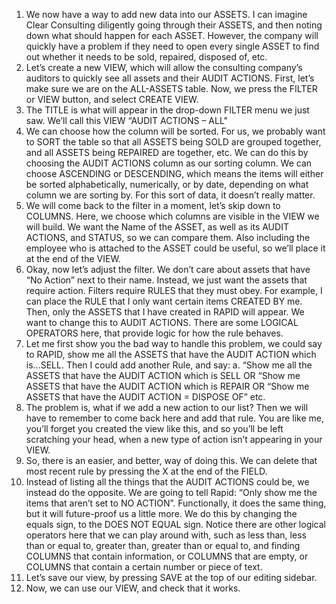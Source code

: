 1.	We now have a way to add new data into our ASSETS. I can imagine Clear Consulting diligently going through their ASSETS, and then noting down what should happen for each ASSET. However, the company will quickly have a problem if they need to open every single ASSET to find out whether it needs to be sold, repaired, disposed of, etc.
2.	Let’s create a new VIEW, which will allow the consulting company’s auditors to quickly see all assets and their AUDIT ACTIONS. First, let’s make sure we are on the ALL-ASSETS table. Now, we press the FILTER or VIEW button, and select CREATE VIEW.
3.	The TITLE is what will appear in the drop-down FILTER menu we just saw. We’ll call this VIEW “AUDIT ACTIONS – ALL"
4.	We can choose how the column will be sorted. For us, we probably want to SORT the table so that all ASSETS being SOLD are grouped together, and all ASSETS being REPAIRED are together, etc. We can do this by choosing the AUDIT ACTIONS column as our sorting column. We can choose ASCENDING or DESCENDING, which means the items will either be sorted alphabetically, numerically, or by date, depending on what column we are sorting by. For this sort of data, it doesn’t really matter.
5.	We will come back to the filter in a moment, let’s skip down to COLUMNS. Here, we choose which columns are visible in the VIEW we will build. We want the Name of the ASSET, as well as its AUDIT ACTIONS, and STATUS, so we can compare them. Also including the employee who is attached to the ASSET could be useful, so we’ll place it at the end of the VIEW.
6.	Okay, now let’s adjust the filter. We don’t care about assets that have “No Action” next to their name. Instead, we just want the assets that require action. Filters require RULES that they must obey. For example, I can place the RULE that I only want certain items CREATED BY me. Then, only the ASSETS that I have created in RAPID will appear. We want to change this to AUDIT ACTIONS. There are some LOGICAL OPERATORS here, that provide logic for how the rule behaves.
7.	Let me first show you the bad way to handle this problem, we could say to RAPID, show me all the ASSETS that have the AUDIT ACTION which is...SELL. Then I could add another Rule, and say:
a.	“Show me all the ASSETS that have the AUDIT ACTION which is SELL
OR “Show me ASSETS that have the AUDIT ACTION which is REPAIR
OR “Show me ASSETS that have the AUDIT ACTION = DISPOSE OF” etc.
8.	The problem is, what if we add a new action to our list? Then we will have to remember to come back here and add that rule. You are like me, you’ll forget you created the view like this, and so you’ll be left scratching your head, when a new type of action isn’t appearing in your VIEW.
9.	So, there is an easier, and better, way of doing this. We can delete that most recent rule by pressing the X at the end of the FIELD.
10.	Instead of listing all the things that the AUDIT ACTIONS could be, we instead do the opposite. We are going to tell Rapid: “Only show me the items that aren’t set to NO ACTION”. Functionally, it does the same thing, but it will future-proof us a little more. We do this by changing the equals sign, to the DOES NOT EQUAL sign. Notice there are other logical operators here that we can play around with, such as less than, less than or equal to, greater than, greater than or equal to, and finding COLUMNS that contain information, or COLUMNS that are empty, or COLUMNS that contain a certain number or piece of text.
11.	Let’s save our view, by pressing SAVE at the top of our editing sidebar.
12.	Now, we can use our VIEW, and check that it works.
